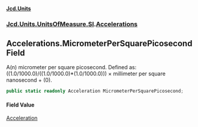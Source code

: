 #### [Jcd.Units](index.md 'index')
### [Jcd.Units.UnitsOfMeasure.SI](Jcd.Units.UnitsOfMeasure.SI.md 'Jcd.Units.UnitsOfMeasure.SI').[Accelerations](Accelerations.md 'Jcd.Units.UnitsOfMeasure.SI.Accelerations')

## Accelerations.MicrometerPerSquarePicosecond Field

A(n) micrometer per square picosecond. Defined as: ((1.0/1000.0)/((1.0/1000.0)*(1.0/1000.0))) × millimeter per square nanosecond + (0).

```csharp
public static readonly Acceleration MicrometerPerSquarePicosecond;
```

#### Field Value
[Acceleration](Acceleration.md 'Jcd.Units.UnitTypes.Acceleration')